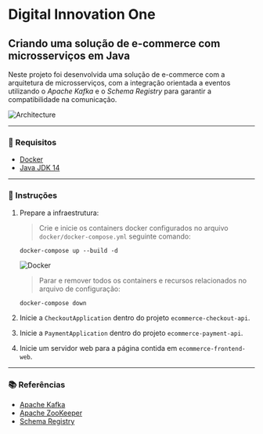 # Digital Innovation One

## Criando uma solução de e-commerce com microsserviços em Java

Neste projeto foi desenvolvida uma solução de e-commerce com a arquitetura de microsserviços, com a integração orientada a eventos utilizando o *Apache Kafka* e o *Schema Registry* para garantir a compatibilidade na comunicação.

![Architecture](docs/arch.png)

---

### 📑 Requisitos

- [Docker](https://www.docker.com/)
- [Java JDK 14](https://www.oracle.com/br/java/technologies/javase/jdk14-archive-downloads.html)

---

### 📝 Instruções

1. Prepare a infraestrutura:

    > Crie e inicie os containers docker configurados no arquivo `docker/docker-compose.yml` seguinte comando:

    ```shell
    docker-compose up --build -d
    ```

    ![Docker](docs/docker.png)

    > Parar e remover todos os containers e recursos relacionados no arquivo de configuração:

    ```shell
    docker-compose down
    ```

2. Inicie a `CheckoutApplication` dentro do projeto `ecommerce-checkout-api`.

3. Inicie a `PaymentApplication` dentro do projeto `ecommerce-payment-api`.

4. Inicie um servidor web para a página contida em `ecommerce-frontend-web`.

---

### 📚 Referências

- [Apache Kafka](https://kafka.apache.org/)
- [Apache ZooKeeper](https://zookeeper.apache.org/)
- [Schema Registry](https://docs.confluent.io/1.0/schema-registry/docs/intro.html)